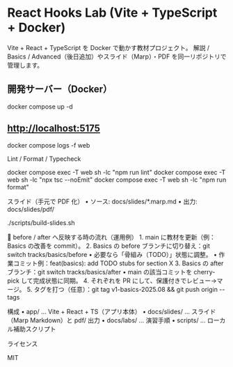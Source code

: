 # React Hooks Lab (Vite + TypeScript + Docker)

Vite + React + TypeScript を Docker で動かす教材プロジェクト。
解説 / Basics / Advanced（後日追加）やスライド（Marp）・PDF を同一リポジトリで管理します。

## 開発サーバー（Docker）

docker compose up -d

## <http://localhost:5175>

docker compose logs -f web

Lint / Format / Typecheck

docker compose exec -T web sh -lc "npm run lint"
docker compose exec -T web sh -lc "npx tsc --noEmit"
docker compose exec -T web sh -lc "npm run format"

スライド（手元で PDF 化）
 • ソース: docs/slides/*.marp.md
 • 出力: docs/slides/pdf/

./scripts/build-slides.sh

🔁 before / after へ反映する時の流れ（運用例）
	1.	main に教材を更新（例：Basics の改善を commit）。
	2.	Basics の before ブランチに切り替え：git switch tracks/basics/before
	•	必要なら「骨組み（TODO）」状態に調整。
	•	作業コミット例：feat(basics): add TODO stubs for section X
	3.	Basics の after ブランチ：git switch tracks/basics/after
	•	main の該当コミットを cherry-pick して完成状態に同期。
	4.	それぞれを PR にして、保護付きでレビュー→マージ。
	5.	タグを打つ（任意）：git tag v1-basics-2025.08 && git push origin --tags

構成
 • app/ … Vite + React + TS（アプリ本体）
 • docs/slides/ … スライド（Marp Markdown）と pdf/ 出力
 • docs/labs/ … 演習手順
 • scripts/ … ローカル補助スクリプト

ライセンス

MIT
